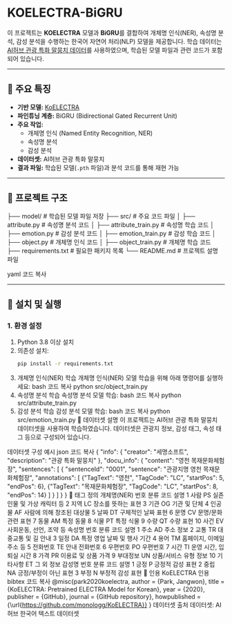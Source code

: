 # KOELECTRA-BiGRU

이 프로젝트는 **KOELECTRA** 모델과 **BiGRU**를 결합하여 개체명 인식(NER), 속성명 분석, 감성 분석을 수행하는 한국어 자연어 처리(NLP) 모델을 제공합니다. 학습 데이터는 [AI허브 관광 특화 말뭉치 데이터](https://www.aihub.or.kr/aihubdata/data/view.do?currMenu=&topMenu=&aihubDataSe=data&dataSetSn=71714)를 사용하였으며, 학습된 모델 파일과 관련 코드가 포함되어 있습니다.

---

## 🚀 주요 특징

- **기반 모델:** [KoELECTRA](https://github.com/monologg/KoELECTRA?tab=readme-ov-file)
- **파인튜닝 계층:** BiGRU (Bidirectional Gated Recurrent Unit)
- **주요 작업:**
  - 개체명 인식 (Named Entity Recognition, NER)
  - 속성명 분석
  - 감성 분석
- **데이터셋:** AI허브 관광 특화 말뭉치
- **결과 파일:** 학습된 모델(`.pth` 파일)과 분석 코드를 통해 재현 가능

---

## 📂 프로젝트 구조

├── model/ # 학습된 모델 파일 저장 ├── src/ # 주요 코드 파일 │ ├── attribute.py # 속성명 분석 코드 │ ├── attribute_train.py # 속성명 학습 코드 │ ├── emotion.py # 감성 분석 코드 │ ├── emotion_train.py # 감성 학습 코드 │ ├── object.py # 개체명 인식 코드 │ ├── object_train.py # 개체명 학습 코드 ├── requirements.txt # 필요한 패키지 목록 └── README.md # 프로젝트 설명 파일

yaml
코드 복사

---

## 🔧 설치 및 실행

### 1. 환경 설정
1. Python 3.8 이상 설치
2. 의존성 설치:
   ```bash
   pip install -r requirements.txt
2. 개체명 인식(NER) 학습
개체명 인식(NER) 모델 학습을 위해 아래 명령어를 실행하세요:
bash
코드 복사
python src/object_train.py
3. 속성명 분석 학습
속성명 분석 모델 학습:
bash
코드 복사
python src/attribute_train.py
4. 감성 분석 학습
감성 분석 모델 학습:
bash
코드 복사
python src/emotion_train.py
📜 데이터셋 설명
이 프로젝트는 AI허브 관광 특화 말뭉치 데이터셋을 사용하여 학습하였습니다. 데이터셋은 관광지 정보, 감성 태그, 속성 태그 등으로 구성되어 있습니다.

데이터셋 구성 예시
json
코드 복사
{
    "info": {
        "creator": "세명소프트",
        "description": "관광 특화 말뭉치"
    },
    "docu_info": {
        "content": "영천 목재문화체험장",
        "sentences": [
            {
                "sentenceId": "0001",
                "sentence": "관광지명 영천 목재문화체험장",
                "annotations": [
                    {"TagText": "영천", "TagCode": "LC", "startPos": 5, "endPos": 6},
                    {"TagText": "목재문화체험장", "TagCode": "LC", "startPos": 8, "endPos": 14}
                ]
            }
        ]
    }
}
🔖 태그 정의
개체명(NER)
번호	분류	코드	설명
1	사람	PS	실존 인물 및 가상 캐릭터 등
2	지역	LC	장소를 뜻하는 표현
3	기관	OG	기관 및 단체
4	인공물	AF	사람에 의해 창조된 대상물
5	날짜	DT	구체적인 날짜 표현
6	문명	CV	문명/문화 관련 표현
7	동물	AM	특정 동물
8	식물	PT	특정 식물
9	수량	QT	수량 표현
10	사건	EV	사회운동, 선언, 조약 등
속성명
번호	분류	코드	설명
1	주소	AD	주소 정보
2	교통	TR	대중교통 및 길 안내
3	일정	DA	특정 영업 날짜 및 행사 기간
4	용어	TM	홈페이지, 이메일 주소 등
5	전화번호	TE	안내 전화번호
6	우편번호	PO	우편번호
7	시간	TI	운영 시간, 입퇴실 시간
8	가격	PR	이용료 및 상품 가격
9	부대정보	UN	상품/서비스 유형 정보
10	기타사항	ET	그 외 정보
감성명
번호	분류	코드	설명
1	긍정	P	긍정적 감성 표현
2	중립	NA	긍정/부정이 아닌 표현
3	부정	N	부정적 감성 표현
📜 인용
KoELECTRA 인용
bibtex
코드 복사
@misc{park2020koelectra,
  author = {Park, Jangwon},
  title = {KoELECTRA: Pretrained ELECTRA Model for Korean},
  year = {2020},
  publisher = {GitHub},
  journal = {GitHub repository},
  howpublished = {\url{https://github.com/monologg/KoELECTRA}}
}
데이터셋 출처
데이터셋: AI허브 한국어 텍스트 데이터셋
